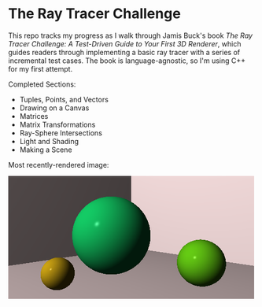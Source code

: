 The Ray Tracer Challenge
========================

This repo tracks my progress as I walk through Jamis Buck's book
*The Ray Tracer Challenge: A Test-Driven Guide to Your First 3D Renderer*, which guides readers through implementing a basic ray tracer with a series
of incremental test cases. The book is language-agnostic, so I'm using C++ for my first attempt.

Completed Sections:
-   Tuples, Points, and Vectors
-   Drawing on a Canvas
-   Matrices
-   Matrix Transformations
-   Ray-Sphere Intersections
-   Light and Shading
-   Making a Scene

Most recently-rendered image:

![sadf](images/world_demo.png)
